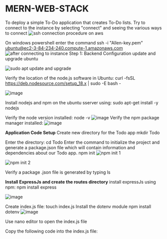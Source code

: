 # MERN-WEB-STACK
To deploy a simple To-Do application that creates To-Do lists.
Try to connect to the instance by selecting "connect" and seeing the various ways to connect
![ssh connection procedure on aws](https://github.com/user-attachments/assets/d3dd9f11-0d39-4ce1-a8fe-1f14628d8cb2)


On windows powershell enter the command 
ssh -i "Allen-key.pem" ubuntu@ec2-3-84-234-240.compute-1.amazonaws.com
![after connecting to instance](https://github.com/user-attachments/assets/9cdca3f4-3549-4f7a-b0dc-5265802818af)
Step 1: Backend Configuration
update and upgrade ubuntu


![sudo apt update and upgrade ](https://github.com/user-attachments/assets/18fdad0e-16c3-4917-94de-a6e85f87f627)

Verify the location of the node.js software in Ubuntu: 
curl -fsSL https://deb.nodesource.com/setup_18.x | sudo -E bash -


![image](https://github.com/user-attachments/assets/08d819dc-3337-43f0-8c49-692ad66d7a60)

Install nodejs and npm on the ubuntu sserver using:
sudo apt-get install -y nodejs

Verify the node version installed:
node -v
![image](https://github.com/user-attachments/assets/4dc2d185-f857-495f-ba8c-bcde37f0ccae)
Verify the npm package manager installed:
![image](https://github.com/user-attachments/assets/891dd523-e519-4d2a-8b6c-f03086964dc4)

**Application Code Setup**
Create new directory for the Todo app
mkdir Todo

Enter the directory:
cd Todo
Enter the command to initialize the project and generate a package.json file which will contain information and dependencies about our Todo app.
npm init 
![npm init 1](https://github.com/user-attachments/assets/9975c3b1-d7df-40fe-9249-ec0293f85712)

![npm init 2](https://github.com/user-attachments/assets/c92eb929-7fb9-4ce3-92e2-ff13bb632c23)


Verify a package .json file is generated by typing ls

**Install ExpressJs and create the routes directory**
install expressJs using npm:
npm install express


![image](https://github.com/user-attachments/assets/0bfe1bfa-1725-4609-b00e-4fa20d5024ca)

Create index.js file:
touch index.js
Install the dotenv module
npm install dotenv
![image](https://github.com/user-attachments/assets/408df954-2910-44a5-b1d9-ec6725d40a16)

Use nano editor to open the index.js file

Copy the following code into the index.js file:





